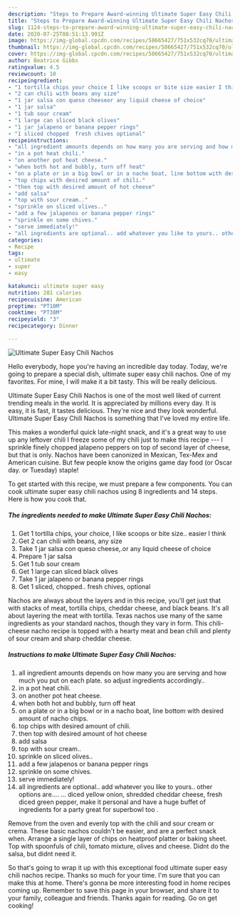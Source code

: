 ```yaml
---
description: "Steps to Prepare Award-winning Ultimate Super Easy Chili Nachos"
title: "Steps to Prepare Award-winning Ultimate Super Easy Chili Nachos"
slug: 1124-steps-to-prepare-award-winning-ultimate-super-easy-chili-nachos
date: 2020-07-25T08:51:13.991Z
image: https://img-global.cpcdn.com/recipes/58665427/751x532cq70/ultimate-super-easy-chili-nachos-recipe-main-photo.jpg
thumbnail: https://img-global.cpcdn.com/recipes/58665427/751x532cq70/ultimate-super-easy-chili-nachos-recipe-main-photo.jpg
cover: https://img-global.cpcdn.com/recipes/58665427/751x532cq70/ultimate-super-easy-chili-nachos-recipe-main-photo.jpg
author: Beatrice Gibbs
ratingvalue: 4.5
reviewcount: 10
recipeingredient:
- "1 tortilla chips your choice I like scoops or bite size easier I think"
- "2 can chili with beans any size"
- "1 jar salsa con queso cheeseor any liquid cheese of choice"
- "1 jar salsa"
- "1 tub sour cream"
- "1 large can sliced black olives"
- "1 jar jalapeno or banana pepper rings"
- "1 sliced chopped  fresh chives optional"
recipeinstructions:
- "all ingredient amounts depends on how many you are serving and how much you put on each plate. so adjust ingredients accordingly.."
- "in a pot heat chili."
- "on another pot heat cheese."
- "when both hot and bubbly, turn off heat"
- "on a plate or in a big bowl or in a nacho boat, line bottom with desired amount of nacho chips."
- "top chips with desired amount of chili."
- "then top with desired amount of hot cheese"
- "add salsa"
- "top with sour cream.."
- "sprinkle on sliced olives.."
- "add a few jalapenos or banana pepper rings"
- "sprinkle on some chives."
- "serve immediately!"
- "all ingredients are optional.. add whatever you like to yours.. other options are.... ...  diced yellow onion, shredded cheddar cheese, fresh diced green pepper, make it personal and have a huge buffet of ingredients for a party great for superbowl too ."
categories:
- Recipe
tags:
- ultimate
- super
- easy

katakunci: ultimate super easy 
nutrition: 281 calories
recipecuisine: American
preptime: "PT10M"
cooktime: "PT38M"
recipeyield: "3"
recipecategory: Dinner

---
```



![Ultimate Super Easy Chili Nachos](https://img-global.cpcdn.com/recipes/58665427/751x532cq70/ultimate-super-easy-chili-nachos-recipe-main-photo.jpg)

Hello everybody, hope you're having an incredible day today. Today, we're going to prepare a special dish, ultimate super easy chili nachos. One of my favorites. For mine, I will make it a bit tasty. This will be really delicious.

Ultimate Super Easy Chili Nachos is one of the most well liked of current trending meals in the world. It is appreciated by millions every day. It is easy, it is fast, it tastes delicious. They're nice and they look wonderful. Ultimate Super Easy Chili Nachos is something that I've loved my entire life.

This makes a wonderful quick late-night snack, and it&#39;s a great way to use up any leftover chili I freeze some of my chili just to make this recipe --- I sprinkle finely chopped jalapeno peppers on top of second layer of cheese, but that is only. Nachos have been canonized in Mexican, Tex-Mex and American cuisine. But few people know the origins game day food (or Oscar day. or Tuesday) staple!


To get started with this recipe, we must prepare a few components. You can cook ultimate super easy chili nachos using 8 ingredients and 14 steps. Here is how you cook that.

<!--inarticleads1-->

##### The ingredients needed to make Ultimate Super Easy Chili Nachos:

1. Get 1 tortilla chips, your choice, I like scoops or bite size.. easier I think
1. Get 2 can chili with beans, any size
1. Take 1 jar salsa con queso cheese,.or any liquid cheese of choice
1. Prepare 1 jar salsa
1. Get 1 tub sour cream
1. Get 1 large can sliced black olives
1. Take 1 jar jalapeno or banana pepper rings
1. Get 1 sliced, chopped..  fresh chives, optional


Nachos are always about the layers and in this recipe, you&#39;ll get just that with stacks of meat, tortilla chips, cheddar cheese, and black beans. It&#39;s all about layering the meat with tortilla. Texas nachos use many of the same ingredients as your standard nachos, though they vary in form. This chili-cheese nacho recipe is topped with a hearty meat and bean chili and plenty of sour cream and sharp cheddar cheese. 

<!--inarticleads2-->

##### Instructions to make Ultimate Super Easy Chili Nachos:

1. all ingredient amounts depends on how many you are serving and how much you put on each plate. so adjust ingredients accordingly..
1. in a pot heat chili.
1. on another pot heat cheese.
1. when both hot and bubbly, turn off heat
1. on a plate or in a big bowl or in a nacho boat, line bottom with desired amount of nacho chips.
1. top chips with desired amount of chili.
1. then top with desired amount of hot cheese
1. add salsa
1. top with sour cream..
1. sprinkle on sliced olives..
1. add a few jalapenos or banana pepper rings
1. sprinkle on some chives.
1. serve immediately!
1. all ingredients are optional.. add whatever you like to yours.. other options are.... ...  diced yellow onion, shredded cheddar cheese, fresh diced green pepper, make it personal and have a huge buffet of ingredients for a party great for superbowl too .


Remove from the oven and evenly top with the chili and sour cream or crema. These basic nachos couldn&#39;t be easier, and are a perfect snack when. Arrange a single layer of chips on heatproof platter or baking sheet. Top with spoonfuls of chili, tomato mixture, olives and cheese. Didnt do the salsa, but didnt need it. 

So that's going to wrap it up with this exceptional food ultimate super easy chili nachos recipe. Thanks so much for your time. I'm sure that you can make this at home. There's gonna be more interesting food in home recipes coming up. Remember to save this page in your browser, and share it to your family, colleague and friends. Thanks again for reading. Go on get cooking!
